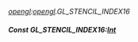 _[opengl](../../modules/opengl/opengl-module.md):[opengl](../../modules/opengl/opengl-module.md).GL\_STENCIL\_INDEX16_
##### Const GL\_STENCIL\_INDEX16:[Int](../../modules/wonkey/wonkey-types-int.md)
